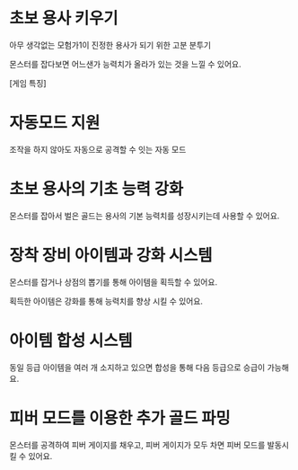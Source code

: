 # 초보 용사 키우기

아무 생각없는 모험가1이 진정한 용사가 되기 위한 고분 분투기

몬스터를 잡다보면 어느샌가 능력치가 올라가 있는 것을 느낄 수 있어요.


[게임 특징]

# 자동모드 지원

조작을 하지 않아도 자동으로 공격할 수 잇는 자동 모드


# 초보 용사의 기초 능력 강화

몬스터를 잡아서 벌은 골드는 용사의 기본 능력치를 성장시키는데 사용할 수 있어요. 


# 장착 장비 아이템과 강화 시스템

몬스터를 잡거나 상점의 뽑기를 통해 아이템을 획득할 수 있어요.

획득한 아이템은 강화를 통해 능력치를 향상 시킬 수 있어요.


# 아이템 합성 시스템

동일 등급 아이템을 여러 개 소지하고 있으면 합성을 통해 다음 등급으로 승급이 가능해요.


# 피버 모드를 이용한 추가 골드 파밍

몬스터를 공격하여 피버 게이지를 채우고, 피버 게이지가 모두 차면 피버 모드를 발동시킬 수 있어요.
